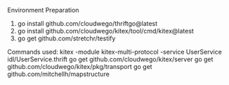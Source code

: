 Environment Preparation
1. go install github.com/cloudwego/thriftgo@latest
2. go install github.com/cloudwego/kitex/tool/cmd/kitex@latest
3. go get github.com/stretchr/testify

Commands used:
kitex -module kitex-multi-protocol -service UserService idl/UserService.thrift
go get github.com/cloudwego/kitex/server
go get github.com/cloudwego/kitex/pkg/transport
go get github.com/mitchellh/mapstructure